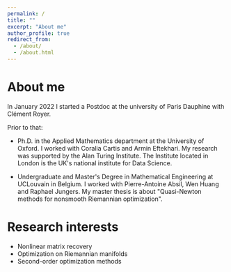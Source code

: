 ```yaml
---
permalink: /
title: ""
excerpt: "About me"
author_profile: true
redirect_from: 
  - /about/
  - /about.html
---
```


# About me

In January 2022 I started a Postdoc at the university of Paris Dauphine with Clément Royer. 

Prior to that:

- Ph.D. in the Applied Mathematics department at the University of Oxford. I worked with Coralia Cartis and Armin Eftekhari. My research was supported by the Alan Turing Institute. The Institute located in London is the UK's national institute for Data Science.

- Undergraduate and Master's Degree in Mathematical Engineering at UCLouvain in Belgium. I worked with Pierre-Antoine Absil, Wen Huang and Raphael Jungers. My master thesis is about "Quasi-Newton methods for nonsmooth Riemannian optimization".  

# Research interests
- Nonlinear matrix recovery
- Optimization on Riemannian manifolds
- Second-order optimization methods

